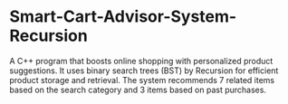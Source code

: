 # Smart-Cart-Advisor-System-Recursion
A C++ program that boosts online shopping with personalized product suggestions. It uses binary search trees (BST) by Recursion for efficient product storage and retrieval. The system recommends 7 related items based on the search category and 3 items based on past purchases.
